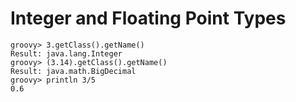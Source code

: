 # Integer and Floating Point Types

```
groovy> 3.getClass().getName() 
Result: java.lang.Integer
groovy> (3.14).getClass().getName() 
Result: java.math.BigDecimal
groovy> println 3/5 
0.6
```

